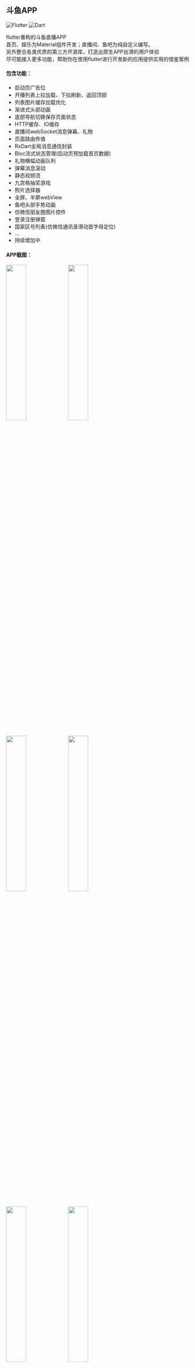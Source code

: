 ## 斗鱼APP
![Flutter](https://img.shields.io/badge/Flutter-1.7.8%2B-5bc7f8.svg) ![Dart](https://img.shields.io/badge/Dart-2.4.0%2B-00B4AB.svg) 

flutter重构的斗鱼直播APP<br/>
首页、娱乐为Material组件开发；直播间、鱼吧为纯自定义编写。<br/>
另外整合各类优质的第三方开源库，打造出原生APP丝滑的用户体验<br/>
尽可能接入更多功能，帮助你在使用flutter进行开发新的应用提供实用的借鉴案例<br/>

#### 包含功能：

- 启动页广告位
- 开播列表上拉加载、下拉刷新、返回顶部
- 列表图片缓存加载优化
- 渐进式头部动画
- 底部导航切换保存页面状态
- HTTP缓存、IO缓存
- 直播间webSocket消息弹幕、礼物
- 页面路由传值
- RxDart全局消息通信封装
- Bloc流式状态管理(启动页预加载首页数据)
- 礼物横幅动画队列
- 弹幕消息滚动
- 静态视频流
- 九宫格抽奖游戏
- 照片选择器
- 全屏、半屏webView
- 鱼吧头部手势动画
- 仿微信朋友圈图片控件
- 登录注册弹窗
- 国家区号列表(仿微信通讯录滑动首字母定位)
- ...
- 持续增加中

#### APP截图：
<div>
<img src="http://r.photo.store.qq.com/psb?/V14dALyK4PrHuj/OFSw8qFQ6ZTt4Qry.FD5zxLEOyTxOJDRc0zUeDKvTgU!/r/dMMAAAAAAAAA" width="33%"/>
<img src="http://r.photo.store.qq.com/psb?/V14dALyK4PrHuj/mglvxMdn4XcLWsbbQ*umSLtQ7QHaexKMvGcDmdCBO6A!/r/dFQBAAAAAAAA" width="33%"/>
<img src="http://r.photo.store.qq.com/psb?/V14dALyK4PrHuj/PiWK848iFea5HhE8XPuJnU2y8CPRpn91zuSYejmfu7s!/r/dL8AAAAAAAAA" width="33%"/>
<img src="http://r.photo.store.qq.com/psb?/V14dALyK4PrHuj/c4ql4M5xWstDQx.QsoTQOTZCw7UuPf9zUgCjqG23tOo!/r/dLYAAAAAAAAA" width="33%"/>
<img src="http://r.photo.store.qq.com/psb?/V14dALyK4PrHuj/q08JBttKNyQCzGtnK2d6X3J.9ZT6SO7cx4ypcpg75p0!/r/dFQBAAAAAAAA" width="33%"/>
<img src="http://r.photo.store.qq.com/psb?/V14dALyK4PrHuj/L23jnwqMYB9PdLQ2KUvoK3ejQY1dwrbxA7fUWybKyxs!/r/dL8AAAAAAAAA" width="33%"/>
<img src="http://r.photo.store.qq.com/psb?/V14dALyK4PrHuj/7iQScOrnyUP*YwqZOCmDrspGoHWj3Dn3LZjh4T8xjA8!/r/dMMAAAAAAAAA" width="33%"/>
<img src="http://r.photo.store.qq.com/psb?/V14dALyK4PrHuj/N7jxyxYZx8JWGXHdk6FNCFuwTJRTjvC3Z.wsN48cRRo!/r/dL8AAAAAAAAA" width="33%"/>
<img src="http://r.photo.store.qq.com/psb?/V14dALyK4PrHuj/flPcnoB6*50r8Ea7Cd.zBJCO3BDa9nDHTlKIQ4pO0P4!/r/dLgAAAAAAAAA" width="33%"/>
<img src="http://r.photo.store.qq.com/psb?/V14dALyK4PrHuj/xaywxG66Hc9Vgx07lrK4riFSWSo4*eM2VjBhpu44PBc!/r/dLgAAAAAAAAA" width="33%"/>
<img src="http://r.photo.store.qq.com/psb?/V14dALyK4PrHuj/c*G7Ez9KpndmkA2O6rTJx108ZFise249wTfNaCG6UVg!/r/dFIBAAAAAAAA" width="33%"/>
<img src="http://r.photo.store.qq.com/psb?/V14dALyK4PrHuj/FDYCtFUGAS.FMi0oCu0wzIGhFK3BDzubAXdlZbStLyg!/r/dFIBAAAAAAAA" width="33%"/>
</div>


#### 调试：
服务端接口没有上云，如需本地启动该项目调试，可修改`lib/base.dart`中`DYBase.baseHost`接口HOST为本机IP<br/>
然后clone[服务端仓库](https://github.com/yukilzw/factory)，安装python3.6<br/>
进入`./py/tornado`文件夹路径执行`pip install tornado requests`安装依赖，`python main.py`启动服务<br/>

#### 建议：
使用Material自带的widget进行搭配使用，已经能满足绝大部分场景的开发需求<br/>
但是在企业级APP高度UI交互定制化的场景下，仍需要根据业务场景重新实现诸如AppBar、TabView等widget，并编写手势交互<br/>

#### 入门推荐：
[Dart语法](http://dart.goodev.org/guides/language/language-tour)<br/>
[Dart SDK](https://api.dartlang.org/stable/2.4.0/index.html)<br/>
[Flutter中文网](https://flutterchina.club/get-started/install/) - 简单易懂的入门教程<br/>
[Flutter实战](https://book.flutterchina.club/) - 较为全面的进阶教程<br/>
[Flutter官网（英）](https://flutter.dev/docs) - 可查阅全部的API与SDK相关<br/>
[Bloc（英）](https://felangel.github.io/bloc/#/gettingstarted) - 全局状态管理(除此之外也可选用`redux`或原生`InheritedWidget`)


#### dy_flutter为个人项目，仅用作学习交流

